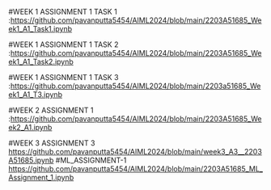#WEEK 1 ASSIGNMENT 1 TASK 1 :https://github.com/pavanputta5454/AIML2024/blob/main/2203A51685_Week1_A1_Task1.ipynb   

#WEEK 1 ASSIGNMENT 1 TASK 2 :https://github.com/pavanputta5454/AIML2024/blob/main/2203A51685_Week1_A1_Task2.ipynb

#WEEK 1 ASSIGNMENT 1 TASK 3 :https://github.com/pavanputta5454/AIML2024/blob/main/2203a51685_Week1_A1_T3.ipynb

#WEEK 2 ASSIGNMENT 1 :https://github.com/pavanputta5454/AIML2024/blob/main/2203A51685_Week2_A1.ipynb

#WEEK 3 ASSIGNMENT 3 https://github.com/pavanputta5454/AIML2024/blob/main/week3_A3__2203A51685.ipynb
#ML_ASSIGNMENT-1 https://github.com/pavanputta5454/AIML2024/blob/main/2203A51685_ML_Assignment_1.ipynb
